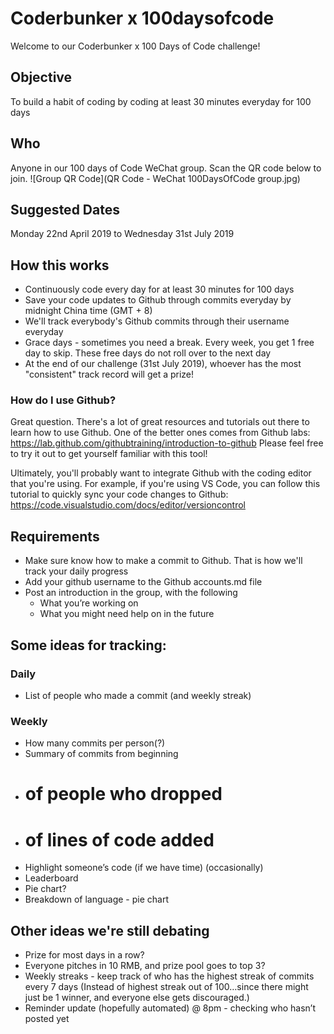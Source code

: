 # Coderbunker x 100daysofcode
Welcome to our Coderbunker x 100 Days of Code challenge!

## Objective
To build a habit of coding by coding at least 30 minutes everyday for 100 days

## Who
Anyone in our 100 days of Code WeChat group. Scan the QR code below to join.
![Group QR Code](QR Code - WeChat 100DaysOfCode group.jpg)

## Suggested Dates
Monday 22nd April 2019 to Wednesday 31st July 2019

## How this works
* Continuously code every day for at least 30 minutes for 100 days
* Save your code updates to Github through commits everyday by midnight China time (GMT + 8)
* We'll track everybody's Github commits through their username everyday
* Grace days - sometimes you need a break. Every week, you get 1 free day to skip. These free days do not roll over to the next day
* At the end of our challenge (31st July 2019), whoever has the most "consistent" track record will get a prize!

### How do I use Github?
Great question. There's a lot of great resources and tutorials out there to learn how to use Github.
One of the better ones comes from Github labs:
https://lab.github.com/githubtraining/introduction-to-github
Please feel free to try it out to get yourself familiar with this tool!

Ultimately, you'll probably want to integrate Github with the coding editor that you're using.
For example, if you're using VS Code, you can follow this tutorial to quickly sync your code changes to Github:
https://code.visualstudio.com/docs/editor/versioncontrol

## Requirements
* Make sure know how to make a commit to Github. That is how we'll track your daily progress
* Add your github username to the Github accounts.md file
* Post an introduction in the group, with the following
	* What you’re working on
	* What you might need help on in the future

## Some ideas for tracking:
### Daily
- List of people who made a commit (and weekly streak)

### Weekly
- How many commits per person(?)
- Summary of commits from beginning
- # of people who dropped
- # of lines of code added
- Highlight someone’s code (if we have time) (occasionally)
- Leaderboard
- Pie chart?
- Breakdown of language - pie chart

## Other ideas we're still debating
* Prize for most days in a row?
* Everyone pitches in 10 RMB, and prize pool goes to top 3?
* Weekly streaks - keep track of who has the highest streak of commits every 7 days (Instead of highest streak out of 100…since there might just be 1 winner, and everyone else gets discouraged.)
* Reminder update (hopefully automated) @ 8pm - checking who hasn’t posted yet

